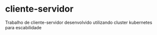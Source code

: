 # cliente-servidor
Trabalho de cliente-servidor desenvolvido utilizando cluster kubernetes para escabilidade
